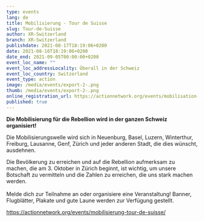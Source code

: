 ```yaml
---
type: events
lang: de
title: Mobilisierung - Tour de Suisse
slug: Tour-de-Suisse
author: XR-Switzerland
branch: XR-Switzerland
publishdate: 2021-08-17T18:19:06+0200
date: 2021-08-16T18:19:06+0200
date_end: 2021-09-05T00:00:00+0200
event_loc_name: ""
event_loc_addressLocality: Überall in der Schweiz
event_loc_country: Switzerland
event_type: action
image: /media/events/export-2-.png
thumb: /media/events/export-2-.png
online_registration_url: https://actionnetwork.org/events/mobilisation-tour-de-suisse/
published: true
---
```

**Die Mobilisierung für die Rebellion wird in der ganzen Schweiz organisiert!**

Die Mobilisierungswelle wird sich in Neuenburg, Basel, Luzern, Winterthur, Freiburg, Lausanne, Genf, Zürich und jeder anderen Stadt, die dies wünscht, ausdehnen.

Die Bevölkerung zu erreichen und auf die Rebellion aufmerksam zu machen, die am 3. Oktober in Zürich beginnt, ist wichtig, um unsere Botschaft zu vermitteln und die Zahlen zu erreichen, die uns stark machen werden.\
\
Melde dich zur Teilnahme an oder organisiere eine Veranstaltung! Banner, Flugblätter, Plakate und gute Laune werden zur Verfügung gestellt.

https://actionnetwork.org/events/mobilisierung-tour-de-suisse/